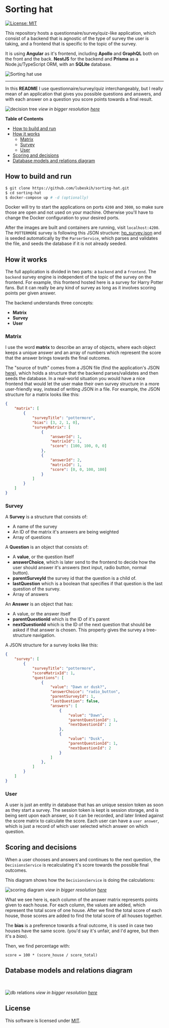 # Sorting hat
[![License: MIT](https://img.shields.io/badge/License-MIT-yellow.svg)](LICENSE.md)

This repository hosts a questionnaire/survey/quiz-like application, which consist of a backend that is agnostic of the type of survey the user is taking, and a frontend that is specific to the topic of the survey.

It is using **Angular** as it's frontend, including **Apollo** and **GraphQL** both on the front and the back. **NestJS** for the backend and **Prisma** as a Node.js/TypeScript ORM, with an **SQLite** database.

![Sorting hat use](docs/assets/sorting-hat-use.gif)

---

In this **README** I use questionnaire/survey/quiz interchangeably, but I really mean of an application that gives you possible questions and answers, and with each answer on a question you score points towards a final result.

![decision tree](docs/assets/decision-tree.png)
_view in bigger resolution [here](https://raw.githubusercontent.com/lubeskih/sorting-hat/main/docs/assets/decision-tree.png)_

**Table of Contents**

- [How to build and run](#How-to-build-and-run)
- [How it works](#How-it-works)
    - [Matrix](#Matrix)
    - [Survey](#Survey)
    - [User](#User)
- [Scoring and decisions](#Scoring-and-decisions)
- [Database models and relations diagram](#Database-models-and-relations-diagram)


## How to build and run

```bash
$ git clone https://github.com/lubeskih/sorting-hat.git
$ cd sorting-hat
$ docker-compose up # -d (optionally)
```

Docker will try to start the applications on ports `4200` and `3000`, so make sure those are open and not used on your machine. Otherwise you'll have to change the Docker configuration to your desired ports.

After the images are built and containers are running, visit `localhost:4200`. The `POTTERMORE` survey is following this JSON structure: [hp_survey.json](api/src/parser/service/hp_survey.json) and is seeded automatically by the `ParserService`, which parses and validates the file, and seeds the database if it is not already seeded.

## How it works

The full application is divided in two parts: a `backend` and a `frontend`. The `backend` survey engine is independent of the topic of the survey on the frontend. For example, this frontend hosted here is a survey for Harry Potter fans. But it can really be any kind of survey as long as it involves scoring points per given answer. 

The backend understands three concepts:

* **Matrix**
* **Survey**
* **User**

### Matrix

I use the word **matrix** to describe an array of objects, where each object keeps a unique answer and an array of numbers which represent the score that the answer brings towards the final outcomes.

The "source of truth" comes from a JSON file (find the application's JSON [here](api/src/parser/service/hp_survey.json)), which holds a structure that the backend parses/validates and then seeds the database. In a real-world situation you would have a nice frontend that would let the user make their own survey structure in a more user-friendly way, instead of writing JSON in a file. For example, the JSON structure for a matrix looks like this:

```JSON
{
    "matrix": [
        {
            "surveyTitle": "pottermore",
            "bias": [3, 2, 1, 0],
            "surveyMatrix": [
                {
                    "answerId": 1,
                    "matrixId": 1,
                    "score": [100, 100, 0, 0]
                },
                {
                    "answerId": 2,
                    "matrixId": 1,
                    "score": [0, 0, 100, 100]
                }
            ]
        }
    ]
}

```

### Survey

A **Survey** is a structure that consists of:
* A name of the survey
* An ID of the matrix it's answers are being weighted
* Array of questions

A **Question** is an object that consists of:
* A **value**, or the question itself
* **answerChoice**, which is later send to the frontend to decide how the user should answer it's answers (text input, radio button, normal button).
* **parentSurveyId** the survey id that the question is a child of.
* **lastQuestion** which is a boolean that specifies if that question is the last question of the survey.
* Array of answers

An **Answer** is an object that has:
* A value, or the answer itself
* **parentQuestionId** which is the ID of it's parent
* **nextQuestionId** which is the ID of the next question that should be asked if that answer is chosen. This property gives the survey a tree-structure navigation.

A JSON structure for a survey looks like this:

```JSON
{
    "survey": [
        {
            "surveyTitle": "pottermore",
            "scoreMatrixId": 1,
            "questions": [
                {
                    "value": "Dawn or dusk?",
                    "answerChoice": "radio_button",
                    "parentSurveyId": 1,
                    "lastQuestion": false,
                    "answers": [
                        {
                            "value": "Dawn",
                            "parentQuestionId": 1,
                            "nextQuestionId": 2
                        },
                        {
                            "value": "Dusk",
                            "parentQuestionId": 1,
                            "nextQuestionId": 2
                        }
                    ]
                },
            ]
        }
    ]
}
```

### User
A user is just an entity in database that has an unique session token as soon as they start a survey. The session token is kept is session storage, and is being sent upon each answer, so it can be recorded, and later linked against the score matrix to calculate the score. Each user can have a `user answer`, which is just a record of which user selected which answer on which question.


## Scoring and decisions

When a user chooses and answers and continues to the next question, the `DecisionsService` is recalculating it's score towards the possible final outcomes.

This diagram shows how the `DecisionsService` is doing the calculations:

![scoring diagram](docs/assets/scoring.png)
_view in bigger resolution [here](https://raw.githubusercontent.com/lubeskih/sorting-hat/main/docs/assets/scoring.png)_

What we see here is, each column of the answer matrix represents points given to each house. For each column, the values are added, which represent the total score of one house. After we find the total score of each house, those scores are added to find the total score of all houses together.

The **bias** is a preference towards a final outcome, it is used in case two houses have the same score. (you'd say it's unfair, and I'd agree, but then it's a _bias_).

Then, we find percentage with:

```
score = 100 * (score_house / score_total)
```

## Database models and relations diagram
<br>

![db relations](docs/assets/relations.png)
_view in bigger resolution [here](https://raw.githubusercontent.com/lubeskih/sorting-hat/main/docs/assets/relations.png)_

## License

This software is licensed under [MIT](LICENSE.md).
